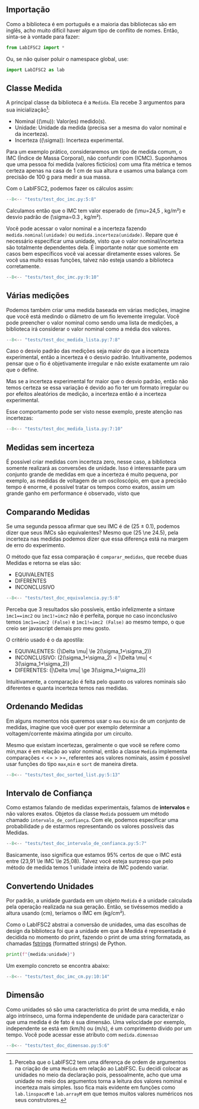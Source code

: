 ## Importação
Como a biblioteca é em português e a maioria das bibliotecas são em inglês, acho muito difícil haver algum tipo de conflito de nomes. Então, sinta-se à vontade para fazer:

```py
from LabIFSC2 import *
```

Ou, se não quiser poluir o namespace global, use:

```py
import LabIFSC2 as lab
```

## Classe Medida

A principal classe da biblioteca é a `Medida`. Ela recebe 3 argumentos para sua inicialização[^1]:

- Nominal (\(\mu\)): Valor(es) medido(s).
- Unidade: Unidade da medida (precisa ser a mesma do valor nominal e da incerteza).
- Incerteza (\(\sigma\)): Incerteza experimental.

Para um exemplo prático, consideraremos um tipo de medida comum, o IMC (Índice de Massa Corporal), não confundir com (ICMC). Suponhamos que uma pessoa foi medida (valores fictícios) com uma fita métrica e temos certeza apenas na casa de 1 cm de sua altura e usamos uma balança com precisão de 100 g para medir a sua massa.

Com o LabIFSC2, podemos fazer os cálculos assim:
```py title="Cálculo de IMC"
--8<-- "tests/test_doc_imc.py:5:8"
```
Calculamos então que o IMC tem valor esperado de \(\mu=24,5 \, kg/m²\) e desvio padrão de \(\sigma=0.3 \, kg/m²\).

Você pode acessar o valor nominal e a incerteza fazendo `medida.nominal(unidade)` ou `medida.incerteza(unidade)`. Repare que é necessário especificar uma unidade, visto que o valor nominal/incerteza são totalmente dependentes dela. É importante notar que somente em casos bem específicos você vai acessar diretamente esses valores. Se você usa muito essas funções, talvez não esteja usando a biblioteca corretamente.

```py title="Cálculo de IMC"
--8<-- "tests/test_doc_imc.py:9:10"
```

## Várias medições
Podemos também criar uma medida baseada em várias medições, imagine que você está medindo o diâmetro de um fio levemente irregular. Você pode preencher o valor nominal como sendo uma lista de medições, a biblioteca irá considerar o valor nominal como a média dos valores.

```py title="Cálculo de IMC"
--8<-- "tests/test_doc_medida_lista.py:7:8"
```
Caso o desvio padrão das medições seja maior do que a incerteza experimental, então a incerteza é o desvio padrão. Intuitivamente, podemos pensar que o fio é objetivamente irregular e não existe exatamente um raio que o define. 

Mas se a incerteza experimental for maior que o desvio padrão, então não temos certeza se essa variação é devido ao fio ter um formato irregular ou por efeitos aleatórios de medição, a incerteza então é a incerteza experimental. 


Esse comportamento pode ser visto nesse exemplo, preste atenção nas incertezas:

```py title="Cálculo de IMC"
--8<-- "tests/test_doc_medida_lista.py:7:10"
```
## Medidas sem incerteza
É possível criar medidas com incerteza zero, nesse caso, a biblioteca somente realizará as 
conversões de unidade. Isso é interessante para um conjunto grande de medidas em que a incerteza
é muito pequena, por exemplo, as medidas de voltagem de um osciloscópio, em que a precisão tempo 
é enorme, é possível tratar os tempos como exatos, assim um grande ganho em performance é observado,
visto que



## Comparando Medidas
Se uma segunda pessoa afirmar que seu IMC é de (25 ± 0.1), podemos dizer que seus IMCs são equivalentes? Mesmo que \(25 \ne 24.5\), pela incerteza nas medidas podemos dizer que essa diferença está na margem de erro do experimento.

O método que faz essa comparação é `comparar_medidas`, que recebe duas Medidas e retorna se elas são:

- EQUIVALENTES
- DIFERENTES
- INCONCLUSIVO

```py title="Comparando IMC"
--8<-- "tests/test_doc_equivalencia.py:5:8"
```

Perceba que 3 resultados são possíveis, então infelizmente a sintaxe `ìmc1==imc2` ou `ìmc1!=imc2` não é perfeita, porque no caso inconclusivo temos `ìmc1==imc2 (False)` e `ìmc1!=imc2 (False)` ao mesmo tempo, o que creio ser javascript demais pro meu gosto.

O critério usado é o da apostila:

- EQUIVALENTES: \(|\Delta \mu| \le 2(\sigma_1+\sigma_2)\)
- INCONCLUSIVO: \(2(\sigma_1+\sigma_2) < |\Delta \mu| < 3(\sigma_1+\sigma_2)\)
- DIFERENTES: \(|\Delta \mu| \ge 3(\sigma_1+\sigma_2)\)

Intuitivamente, a comparação é feita pelo quanto os valores nominais são diferentes e quanta incerteza temos nas medidas.

## Ordenando Medidas
Em alguns momentos nós queremos usar o `max` ou `min` de um conjunto de medidas, imagine que você quer por exemplo
determinar a voltagem/corrente máxima atingida por um circuito.

Mesmo que existam incertezas, geralmente o que você se refere como min,max é em relação ao valor nominal, então
a classe `Medida` implementa comparações < <= > >=, referentes aos valores nominais, assim é possível usar 
funções do tipo `max`,`min` e `sort` de maneira direta.

```py 
--8<-- "tests/test_doc_sorted_list.py:5:13"
```

## Intervalo de Confiança
Como estamos falando de medidas experimentais, falamos de **intervalos** e não valores exatos. Objetos da classe `Medida` possuem um método chamado `intervalo_de_confiança`. Com ele, podemos especificar uma probabilidade `p` de estarmos representando os valores possíveis das Medidas.

```py title="Intervalo de confiança IMC"
--8<-- "tests/test_doc_intervalo_de_confianca.py:5:7"
```
Basicamente, isso significa que estamos 95% certos de que o IMC está entre \(23,91 \le IMC \le 25,08\). Talvez você esteja surpreso que pelo método de medida temos 1 unidade inteira de IMC podendo variar.

## Convertendo Unidades
Por padrão, a unidade guardada em um objeto `Medida` é a unidade calculada pela operação realizada na sua geração. Então, se tivéssemos medido a altura usando \(cm\), teríamos o IMC em \(kg/cm²\).

Como o LabIFSC2 abstrai a conversão de unidades, uma das escolhas de design da biblioteca foi que a unidade em que a Medida é representada é decidida no momento do print, fazendo o print de uma string formatada, as chamadas [fstrings](https://www.youtube.com/watch?v=fkGFNOOmXsY) (formatted strings) de Python.

```py
print(f"{medida:unidade}")
```

Um exemplo concreto se encontra abaixo:

```py title="Conversão de unidades Medida"
--8<-- "tests/test_doc_imc_cm.py:10:14"

```


## Dimensão
Como unidades só são uma característica do print de uma medida, e não algo intrínseco, uma forma independente de unidade
para caracterizar o que uma medida é de fato é sua dimensão. Uma velocidade por exemplo, independente se está em
\(km/h\) ou \(m/s\), é um comprimento divido por um tempo. Você pode acessar esse atributo com `medida.dimensao`

```py
--8<-- "tests/test_doc_dimensao.py:5:6"
```

[^1]:
    Perceba que o LabIFSC2 tem uma diferença de ordem de argumentos na criação de uma `Medida` em relação ao LabIFSC. Eu decidi colocar as unidades no meio da declaração pois, pessoalmente, acho que uma unidade no meio dos argumentos torna a leitura dos valores nominal e incerteza mais simples. Isso fica mais evidente em funções como `lab.linspaceM` e `lab.arrayM` em que temos muitos valores numéricos nos seus construtores.